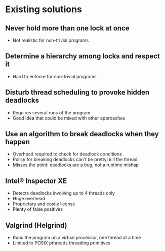 <!SLIDE subsection>
# Existing solutions


<!SLIDE smbullets>
## Never hold more than one lock at once

* Not realistic for non-trivial programs


<!SLIDE smbullets>
## Determine a hierarchy among locks and respect it

* Hard to enforce for non-trivial programs


<!SLIDE smbullets>
## Disturb thread scheduling to provoke hidden deadlocks

* Requires several runs of the program
* Good idea that could be mixed with other approaches


<!SLIDE smbullets>
## Use an algorithm to break deadlocks when they happen

* Overhead required to check for deadlock conditions
* Policy for breaking deadlocks can't be pretty: kill the thread
* Misses the point: deadlocks are a bug, not a runtime mishap


<!SLIDE smbullets>
## Intel® Inspector XE

* Detects deadlocks involving up to 4 threads only
* Huge overhead
* Proprietary and costly license
* Plenty of false positives


<!SLIDE smbullets>
## Valgrind (Helgrind)

* Runs the program on a virtual processor, one thread at a time
* Limited to POSIX pthreads threading primitives
